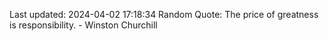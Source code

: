 Last updated: 2024-04-02 17:18:34
Random Quote: The price of greatness is responsibility. - Winston Churchill
